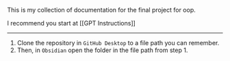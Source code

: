 This is my collection of documentation for the final project for oop. 

I recommend you start at [[GPT Instructions]]

---
1. Clone the repository in `GitHub Desktop` to a file path you can remember. 
2. Then, in `Obsidian` open the folder in the file path from step 1. 